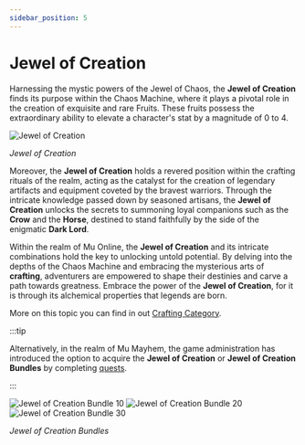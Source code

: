 ```yaml
---
sidebar_position: 5
---
```


# Jewel of Creation

Harnessing the mystic powers of the Jewel of Chaos, the **Jewel of Creation** finds its purpose within the Chaos Machine, where it plays a pivotal role in the creation of exquisite and rare Fruits. These fruits possess the extraordinary ability to elevate a character's stat by a magnitude of 0 to 4.

![Jewel of Creation](/img/items/jewels/creation.png)

_Jewel of Creation_

Moreover, the **Jewel of Creation** holds a revered position within the crafting rituals of the realm, acting as the catalyst for the creation of legendary artifacts and equipment coveted by the bravest warriors. Through the intricate knowledge passed down by seasoned artisans, the **Jewel of Creation** unlocks the secrets to summoning loyal companions such as the **Crow** and the **Horse**, destined to stand faithfully by the side of the enigmatic **Dark Lord**.

Within the realm of Mu Online, the **Jewel of Creation** and its intricate combinations hold the key to unlocking untold potential. By delving into the depths of the Chaos Machine and embracing the mysterious arts of **crafting**, adventurers are empowered to shape their destinies and carve a path towards greatness. Embrace the power of the **Jewel of Creation**, for it is through its alchemical properties that legends are born.

More on this topic you can find in out [Crafting Category](/category/crafting).

:::tip

Alternatively, in the realm of Mu Mayhem, the game administration has introduced the option to acquire the **Jewel of Creation** or **Jewel of Creation Bundles** by completing [quests](/gameplay-systems/quest-system).

:::

![Jewel of Creation Bundle 10](/img/items/jewels/creation-10.png) ![Jewel of Creation Bundle 20](/img/items/jewels/creation-20.png) ![Jewel of Creation Bundle 30](/img/items/jewels/creation-30.png)

_Jewel of Creation Bundles_
